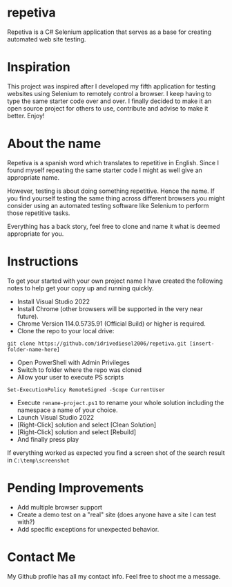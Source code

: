 # repetiva
Repetiva is a C# Selenium application that serves as a base for creating automated web site testing.

# Inspiration
This project was inspired after I developed my fifth application for testing websites using Selenium to remotely control a browser. I keep having to type the same starter code over and over. I finally decided to make it an open source project for others to use, contribute and advise to make it better. Enjoy!

# About the name
Repetiva is a spanish word which translates to repetitive in English. Since I found myself repeating the same starter code I might as well give an appropriate name.

However, testing is about doing something repetitive. Hence the name. If you find yourself testing the same thing across different browsers you might consider using an automated testing software like Selenium to perform those repetitive tasks.

Everything has a back story, feel free to clone and name it what is deemed appropriate for you.

# Instructions
To get your started with your own project name I have created the following notes to help get your copy up and running quickly.

* Install Visual Studio 2022
* Install Chrome (other browsers will be supported in the very near future).
* Chrome Version 114.0.5735.91 (Official Build) or higher is required.
* Clone the repo to your local drive:
```
git clone https://github.com/idrivediesel2006/repetiva.git [insert-folder-name-here]
```
* Open PowerShell with Admin Privileges
* Switch to folder where the repo was cloned
* Allow your user to execute PS scripts
```
Set-ExecutionPolicy RemoteSigned -Scope CurrentUser
```
* Execute ```rename-project.ps1``` to rename your whole solution including the namespace a name of your choice.
* Launch Visual Studio 2022
* [Right-Click] solution and select [Clean Solution]
* [Right-Click] solution and select [Rebuild]
* And finally press play

If everything worked as expected you find a screen shot of the search result in ```C:\temp\screenshot```

# Pending Improvements
* Add multiple browser support
* Create a demo test on a "real" site (does anyone have a site I can test with?)
* Add specific exceptions for unexpected behavior.

# Contact Me
 My Github profile has all my contact info. Feel free to shoot me a message.